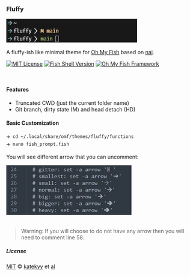 ### Fluffy
<div>
  <img src="./fluff.png"/>
</div>

A fluffy-ish like minimal theme for [Oh My Fish][omf-link] based on [nai](https://github.com/oh-my-fish/theme-nai).

[![MIT License](https://img.shields.io/badge/license-MIT-007EC7.svg?style=flat-square)](/LICENSE)
[![Fish Shell Version](https://img.shields.io/badge/fish-v3.0.0-007EC7.svg?style=flat-square)](https://fishshell.com)
[![Oh My Fish Framework](https://img.shields.io/badge/Oh%20My%20Fish-Framework-007EC7.svg?style=flat-square)](https://www.github.com/oh-my-fish/oh-my-fish)

<br/>

#### Features

- Truncated CWD (just the current folder name)
- Git branch, dirty state (M) and head detach (HD)

####  Basic Customization
```
🡪 cd ~/.local/share/omf/themes/fluffy/functions
🡪 nano fish_prompt.fish
```
You will see different arrow that you can uncomment:
<div>
  <img src=".pastes/2022-06-27-16-30-12.png"/>
</div>

<br/>

> Warning: If you will choose to do not have any arrow
> then you will need to comment line 58.

##### License

[MIT][mit] © [katekyy][author] et [al][contributors]


[mit]:            https://opensource.org/licenses/MIT
[author]:         https://github.com/{{USER}}
[contributors]:   https://github.com/{{USER}}/theme-fluffy/graphs/contributors
[omf-link]:       https://www.github.com/oh-my-fish/oh-my-fish

[license-badge]:  https://img.shields.io/badge/license-MIT-007EC7.svg?style=flat-square
